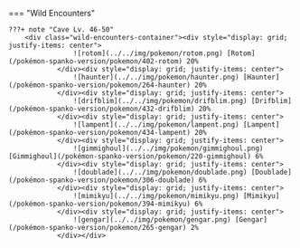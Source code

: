 

=== "Wild Encounters"


	???+ note "Cave Lv. 46-50"
		<div class="wild-encounters-container"><div style="display: grid; justify-items: center">
                    ![rotom](../../img/pokemon/rotom.png) [Rotom](/pokémon-spanko-version/pokemon/402-rotom) 20%
                </div><div style="display: grid; justify-items: center">
                    ![haunter](../../img/pokemon/haunter.png) [Haunter](/pokémon-spanko-version/pokemon/264-haunter) 20%
                </div><div style="display: grid; justify-items: center">
                    ![drifblim](../../img/pokemon/drifblim.png) [Drifblim](/pokémon-spanko-version/pokemon/432-drifblim) 20%
                </div><div style="display: grid; justify-items: center">
                    ![lampent](../../img/pokemon/lampent.png) [Lampent](/pokémon-spanko-version/pokemon/434-lampent) 20%
                </div><div style="display: grid; justify-items: center">
                    ![gimmighoul](../../img/pokemon/gimmighoul.png) [Gimmighoul](/pokémon-spanko-version/pokemon/220-gimmighoul) 6%
                </div><div style="display: grid; justify-items: center">
                    ![doublade](../../img/pokemon/doublade.png) [Doublade](/pokémon-spanko-version/pokemon/306-doublade) 6%
                </div><div style="display: grid; justify-items: center">
                    ![mimikyu](../../img/pokemon/mimikyu.png) [Mimikyu](/pokémon-spanko-version/pokemon/394-mimikyu) 6%
                </div><div style="display: grid; justify-items: center">
                    ![gengar](../../img/pokemon/gengar.png) [Gengar](/pokémon-spanko-version/pokemon/265-gengar) 2%
                </div></div>



